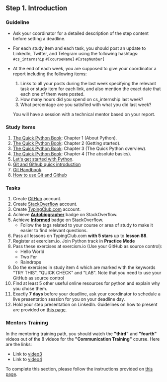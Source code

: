 
## Step 1. Introduction

### Guideline

- Ask your coordinator for a detailed description of the step content before setting a deadline.

- For each study item and each task, you should post an update to LinkedIn, Twitter, and Telegram using the following hashtags:
`#cs_internship`
`#[courseName]`
`#[stepNumber]`

- At the end of each week, you are supposed to give your coordinator a report including the following items:
  1. Links to all your posts during the last week specifying the relevant task or study item for each link, and also mention the exact date that each one of them were posted.
  2. How many hours did you spend on cs_internship last week?
  3. What percentage are you satisfied with what you did last week?

  You will have a session with a technical mentor based on your report.


### Study Items

  1. [The Quick Python Book](README.md): Chapter 1 (About Python).
  2. [The Quick Python Book](README.md): Chapter 2 (Getting started).
  3. [The Quick Python Book](README.md): Chapter 3 (The Quick Python overview).
  4. [The Quick Python Book](README.md): Chapter 4 (The absolute basics).
  5. [Let's get started with Python](https://github.com/mrhajbabaei/get-started-with-python).
  6. [Git and Github quick introduction](https://youtu.be/wpISo9TNjfU?si=bP6GuAHQXNQQx5fS)
  7. [Git Handbook](https://guides.github.com/introduction/git-handbook/).
  8. [How to use Git and Github](https://youtu.be/HkdAHXoRtos?si=GuoimMTGpS0dGwYm)


### Tasks
  
  1. Create [GitHub](https://github.com) account.
  2. Create [StackOverflow](https://stackoverflow.com) account.
  3. Create [TypingClub.com](https://www.typingclub.com) account.
  4. Achieve [**Autobiographer**](https://stackoverflow.com/help/badges/9/autobiographer) badge on StackOverflow.
  5. Achieve [**Informed**](https://stackoverflow.com/help/badges/2600/informed) badge on StackOverflow.
     - Follow the tags related to your course or area of study to make it easier to find relevant questions. 
  6. Pass all lessons on TypingClub.com **with 5 stars** up to **lesson 88**.
  7. Register at exercism.io. Join Python track in **Practice Mode**
  8. Pass these exercises at exercism.io (Use your GitHub as source control):
      - Hello World
      - Two Fer
      - Raindrops
  9. Do the exercises in study item 4 which are marked with the keywords "TRY THIS", "QUICK CHECK" and "LAB". Note that you need to use your GitHub as source control
  10. Find at least 5 other useful online resources for python and explain why you chose them.
  11. Exactly **7 days** before your deadline, ask your coordinator to schedule a live presentation session for you on your deadline day.
  12. Hold your step presentation on LinkedIn. Guidelines on how to present are provided on [this page](https://github.com/cs-internship/cs-internship-spec/blob/master/courses/presentation-guidelines.md).


### Mentors Training

In the mentoring training path, you should watch the **"third"** and **"fourth"** videos out of the 8 videos for the **"Communication Training"** course. Here are the links:

- Link to [video3](https://drive.google.com/file/d/1omtXZwZCVE7mmtQNM1TnGy7Py5KXLgBx/view?usp=sharing)
- Link to [video4](https://drive.google.com/file/d/1Nr_vAxNQ3wx7zOrc7v7RJNHfRWFTSac-/view?usp=sharing)

To complete this section, please follow the instructions provided on [this page](https://github.com/cs-internship/cs-internship-spec/blob/master/courses/mentoring-workshops-instruction.md).
 

